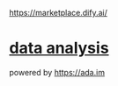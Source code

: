 https://marketplace.dify.ai/

# [data analysis](https://marketplace.dify.ai/plugins/digitforce/data_analysis)
powered by https://ada.im
